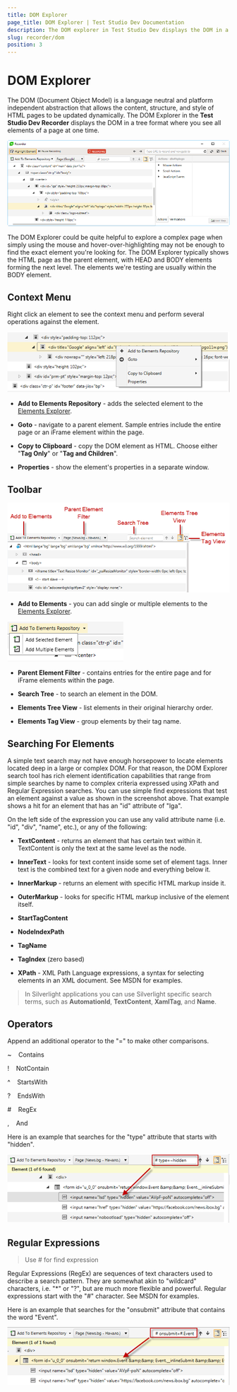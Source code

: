 ```yaml
---
title: DOM Explorer
page_title: DOM Explorer | Test Studio Dev Documentation
description: The DOM explorer in Test Studio Dev displays the DOM in a tree format where you see all elements of a pageat one time. 
slug: recorder/dom
position: 3
---
```

# DOM Explorer

The DOM (Document Object Model) is a language neutral and platform independent abstraction that allows the content, structure, and style of HTML pages to be updated dynamically. The DOM Explorer in the __Test Studio Dev Recorder__ displays the DOM in a tree format where you see all elements of a page at one time.

![DOM](images/dom-explorer.png)

The DOM Explorer could be quite helpful to explore a complex page when simply using the mouse and hover-over-highlighting may not be enough to find the exact element you're looking for. The DOM Explorer typically shows the HTML page as the parent element, with HEAD and BODY elements forming the next level. The elements we're testing are usually within the BODY element.

## Context Menu

Right click an element to see the context menu and perform several operations against the element.

![Context menu](images/dom-context-menu.png)

- **Add to Elements Repository** - adds the selected element to the <a href="/features/elements-explorer/overview" target="_blank">Elements Explorer</a>.

- **Goto** - navigate to a parent element. Sample entries include the entire page or an iFrame element within the page.

- **Copy to Clipboard** - copy the DOM element as HTML. Choose either "**Tag Only**" or "**Tag and Children**".

- **Properties** - show the element's properties in a separate window.

## Toolbar

![Toolbar](images/dom-toolbar.png)

- **Add to Elements** - you can add single or multiple elements to the <a href="/features/elements-explorer/overview" target="_blank">Elements Explorer</a>.

![Add to Elements](images/dom-add-element.png)

- **Parent Element Filter** - contains entries for the entire page and for iFrame elements within the page. 

- **Search Tree** - to search an element in the DOM.

- **Elements Tree View** - list elements in their original hierarchy order.

- **Elements Tag View** - group elements by their tag name.

## Searching For Elements

A simple text search may not have enough horsepower to locate elements located deep in a large or complex DOM. For that reason, the DOM Explorer search tool has rich element identification capabilities that range from simple searches by name to complex criteria expressed using XPath and Regular Expression searches. You can use simple find expressions that test an element against a value as shown in the screenshot above. That example shows a hit for an element that has an "id" attribute of "lga".

On the left side of the expression you can use any valid attribute name (i.e. "id", "div", "name", etc.), or any of the following:

- **TextContent** - returns an element that has certain text within it. TextContent is only the text at the same level as the node.

- **InnerText** - looks for text content inside some set of element tags. Inner text is the combined text for a given node and everything below it.

- **InnerMarkup** - returns an element with specific HTML markup inside it.

- **OuterMarkup** - looks for specific HTML markup inclusive of the element itself.

- **StartTagContent**

- **NodeIndexPath**

- **TagName**

- **TagIndex** (zero based)

- **XPath** - XML Path Language expressions, a syntax for selecting elements in an XML document. See MSDN for examples.

> In Silverlight applications you can use Silverlight specific search terms, such as **AutomationId**, **TextContent**, **XamlTag**, and **Name**.

## Operators

Append an additional operator to the "=" to make other comparisons.

~	&nbsp;&nbsp; Contains

!	&nbsp;&nbsp; NotContain

^	&nbsp;&nbsp; StartsWith

?	&nbsp;&nbsp; EndsWith

\#	&nbsp;&nbsp; RegEx

,	&nbsp;&nbsp; And

Here is an example that searches for the "type" attribute that starts with "hidden".

![Search Element](images/dom-search-elements.png)

## Regular Expressions

> Use # for find expression

Regular Expressions (RegEx) are sequences of text characters used to describe a search pattern. They are somewhat akin to "wildcard" characters, i.e. "*" or "?", but are much more flexible and powerful. Regular expressions start with the "#" character. See MSDN for examples.

Here is an example that searches for the "onsubmit" attribute that contains the word "Event".

![Search Element with Regex](images/dom-search-elements-regex.png)